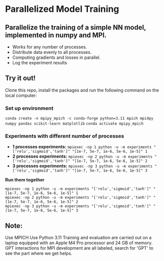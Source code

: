# Parallelized Model Training 

## Parallelize the training of a simple NN model, implemented in numpy and MPI.
- Works for any number of processes.
- Distribute data evenly to all processes.
- Computing gradients and losses in parallel.
- Log the experiment results

## Try it out!
Clone this repo, install the packages and run the following command on the local computer:

### Set up environment
`conda create -n mpipy_mpich -c conda-forge python=3.11 mpich mpi4py numpy pandas scikit-learn matplotlib`
`conda activate mpipy_mpich`

### Experiments with different number of processes 
- **1 processes experiments:** `mpiexec -np 1 python -u -m experiments "['relu','sigmoid','tanh']" "[1e-7, 5e-7, 1e-6, 5e-6, 1e-5]" 1`
- **2 processes experiments:** `mpiexec -np 2 python -u -m experiments "['relu','sigmoid','tanh']" "[1e-7, 5e-7, 1e-6, 5e-6, 1e-5]" 2`
- **3 processes experiments:** `mpiexec -np 3 python -u -m experiments "['relu','sigmoid','tanh']" "[1e-7, 5e-7, 1e-6, 5e-6, 1e-5]" 3`

**Run them together**
```
mpiexec -np 1 python -u -m experiments "['relu','sigmoid','tanh']" "[1e-7, 5e-7, 1e-6, 5e-6, 1e-5]" 1
mpiexec -np 2 python -u -m experiments "['relu','sigmoid','tanh']" "[1e-7, 5e-7, 1e-6, 5e-6, 1e-5]" 2
mpiexec -np 3 python -u -m experiments "['relu','sigmoid','tanh']" "[1e-7, 5e-7, 1e-6, 5e-6, 1e-5]" 3
```

## Note:
Use MPICH
Use Python 3.11
Training and evaluation are carried out on a laptop equipped with an Apple M4 Pro processor and 24 GB of memory.
GPT interactions for MPI development are all labeled, search for 'GPT' to see the part where we get helps.
 